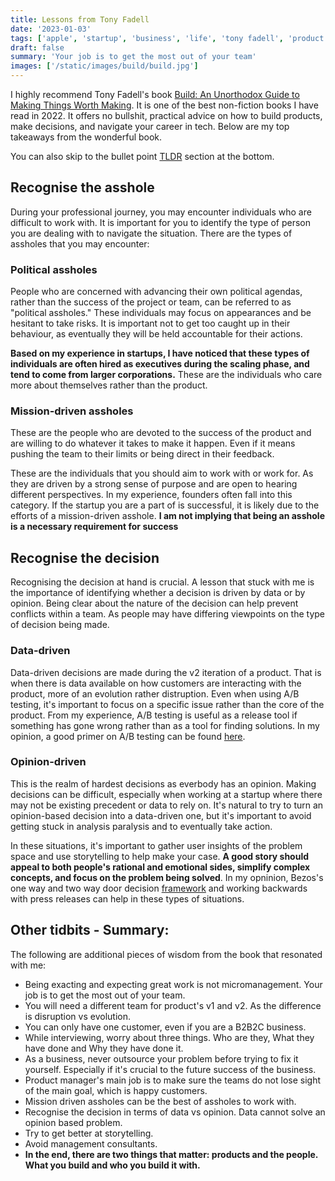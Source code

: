 ```yaml
---
title: Lessons from Tony Fadell
date: '2023-01-03'
tags: ['apple', 'startup', 'business', 'life', 'tony fadell', 'product']
draft: false
summary: 'Your job is to get the most out of your team'
images: ['/static/images/build/build.jpg']
---
```


I highly recommend Tony Fadell's book [Build: An Unorthodox Guide to Making Things Worth Making](https://www.amazon.com/Build-Unorthodox-Guide-Making-Things/dp/0063046067). It is one of the best non-fiction books I have read in 2022. It offers no bullshit, practical advice on how to build products, make decisions, and navigate your career in tech. Below are my top takeaways from the wonderful book.

You can also skip to the bullet point [TLDR](#TLDR) section at the bottom.

## Recognise the asshole

During your professional journey, you may encounter individuals who are difficult to work with. It is important for you to identify the type of person you are dealing with to navigate the situation. There are the types of assholes that you may encounter:

### Political assholes

People who are concerned with advancing their own political agendas, rather than the success of the project or team, can be referred to as "political assholes." These individuals may focus on appearances and be hesitant to take risks. It is important not to get too caught up in their behaviour, as eventually they will be held accountable for their actions.

**Based on my experience in startups, I have noticed that these types of individuals are often hired as executives during the scaling phase, and tend to come from larger corporations.** These are the individuals who care more about themselves rather than the product.

### Mission-driven assholes

These are the people who are devoted to the success of the product and are willing to do whatever it takes to make it happen. Even if it means pushing the team to their limits or being direct in their feedback.

These are the individuals that you should aim to work with or work for. As they are driven by a strong sense of purpose and are open to hearing different perspectives. In my experience, founders often fall into this category. If the startup you are a part of is successful, it is likely due to the efforts of a mission-driven asshole. **I am not implying that being an asshole is a necessary requirement for success**

## Recognise the decision

Recognising the decision at hand is crucial. A lesson that stuck with me is the importance of identifying whether a decision is driven by data or by opinion. Being clear about the nature of the decision can help prevent conflicts within a team. As people may have differing viewpoints on the type of decision being made.

### Data-driven

Data-driven decisions are made during the v2 iteration of a product. That is when there is data available on how customers are interacting with the product, more of an evolution rather distruption. Even when using A/B testing, it's important to focus on a specific issue rather than the core of the product. From my experience, A/B testing is useful as a release tool if something has gone wrong rather than as a tool for finding solutions. In my opinion, a good primer on A/B testing can be found [here](https://www.reforge.com/blog/good-experiment-bad-experiment).

### Opinion-driven

This is the realm of hardest decisions as everbody has an opinion. Making decisions can be difficult, especially when working at a startup where there may not be existing precedent or data to rely on. It's natural to try to turn an opinion-based decision into a data-driven one, but it's important to avoid getting stuck in analysis paralysis and to eventually take action.

In these situations, it's important to gather user insights of the problem space and use storytelling to help make your case. **A good story should appeal to both people's rational and emotional sides, simplify complex concepts, and focus on the problem being solved**. In my opninion, Bezos's one way and two way door decision [framework](https://productmindset.substack.com/p/bezos-decision-making-framework#%C2%A7how-jeff-bezos-makes-decisions) and working backwards with press releases can help in these types of situations.

## <a name="TLDR"></a> Other tidbits - Summary:

The following are additional pieces of wisdom from the book that resonated with me:

- Being exacting and expecting great work is not micromanagement. Your job is to get the most out of your team.
- You will need a different team for product's v1 and v2. As the difference is disruption vs evolution.
- You can only have one customer, even if you are a B2B2C business.
- While interviewing, worry about three things. Who are they, What they have done and Why they have done it.
- As a business, never outsource your problem before trying to fix it yourself. Especially if it's crucial to the future success of the business.
- Product manager's main job is to make sure the teams do not lose sight of the main goal, which is happy customers.
- Mission driven assholes can be the best of assholes to work with.
- Recognise the decision in terms of data vs opinion. Data cannot solve an opinion based problem.
- Try to get better at storytelling.
- Avoid management consultants.
- **In the end, there are two things that matter: products and the people. What you build and who you build it with.**

